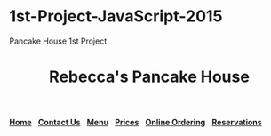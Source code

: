 # 1st-Project-JavaScript-2015
Pancake House 1st Project
<!DOCTYPE html>
<html lang="en">
<head>
<meta http-equiv="Content-Type" content="text/html; charset=iso-8859-1" />
<link href="js_styles.css" rel="stylesheet" type="text/css" />
<title>Rebecca's Pancake House</title>
</head>
<body>
<header>
<h1>Rebecca's Pancake House</h1>
</header>
<nav>
<b><a href="index.html">Home</a></b> &nbsp;
<b><a href="rebeccaleoemail.html">Contact Us</a></b> &nbsp;
<b><a href="menu.html">Menu</a></b> &nbsp;
<b><a href="prices.html">Prices</a></b> &nbsp;
<b><a href="onlineordering.html">Online Ordering</a></b> &nbsp;
<b><a href="reservations.html">Reservations</a></b> &nbsp;
</nav>
   	<script type="text/javascript">
	/* <![CDATA[ */
    /*]]> */
		
	
	window.defaultStatus = "Welcome to Rebecca's Pancake House!";
		var pancakeWindow;
	 function show(linkTarget) {
	    pancakeWindow=window.open(linkTarget,"pancakeInfo","toolbar=no,menubar=no,location=no,
		  scrollbars=no,resizable=no,width=300,height=385");
		  pancakeWindow.focus();
		  }
	 var curImage="banner1";
	   function bannerAd() {
	     if (curImage == "banner2" ){
		   document.images[1].src = "images/banner1.jpg";
		     curImage = "banner1";
	}
	 else {
	   document.images[1].src = "images/banner2.jpg";
	     curImage = "banner2";
		 }
	}
	  function showPancake(linkTarget) {
	    var propertyWidth=462;
		  var propertyHeight=87;
		    var winLeft = (screen.width-propertyWidth)/2;
			 var win/Top = (screen.height-propertyHeight)/2;
			    var winOptions = "toolbar=no,"menubar=no,
				 location=no,scrollbars=no,resizable=no";
				    winOptions += ",width=" + propertyWidth;
					winOptions += ",height=" + propertyHeight;
					winOptions += ",left=" + winLeft;
					winOptions += ",top=" + winTop;
					  pancakeWindow = window.open(linkTarget,
					     "pancakeInfo", winOptions);
						  pancakeWindow.focus();
	</script>					  
			 
	
	                                                               
<img src="images/banner1.jpg" width="462" height="87" alt="BannerAd"><img src="images/banner2.jpg" width="462" height="87" alt="BannerAd">
<img src="images/banner1.jpg" width="462" height="87" alt="BannerAd"
onclick="this.src='images/banner2.jpg';" />"

			                 
                <a href="BananaPancake.html"
				   onmouseover="document.messageForm.pancakeLink.value
				     ='Click for more info on the Banana Pancake'"
				      onmouseout="document.messageForm.pancakeLink.value=''"
					   onclick="showPancake('BananaPancake.html');return false">
                    <img src="images/BananaPancake300.jpg" width="300" height="200" class="NoBorder" /></a>
					</head>
					
					<a href="CherryPancake.html"
				   onmouseover="document.messageForm.pancakeLink.value
				     ='Click for more info on the Cherry Pancake'"
				      onmouseout="document.messageForm.pancakeLink.value=''"
					   onclick="showPancake('CherryPancake.html');return false">
                    <img src="images/CherryPancake300.jpg" width="300" height="200" class="NoBorder" /></a>
                   
        
                                        <!--[Add form here]-->
										<form action="" name="messageForm"
										 <p><input type="text" name="PancakeLink" size="40"
										       style="color:Blue;font-weight:bold;
											     border-style:none; border-color; inherit;
												  border-width:medium;background-color: Transparent /></p>
                                                     </form>
											 
													 
                                              										

<p><h1>SAVOR YOUR SWEET MOMENTS!</h1></p>
<p><h2>Our objective is to create a fun, delicious experience in pancake<br>
enjoyment!</h2></p>
<p>We offer delicious fresh pancakes, toppings and syrup.<br>
You can order online and/or or eat in house!</p>
<ul>  
	<li>5 kinds of Pancakes</li>
	<li>5 toppings</li>
	<li>5 kinds of Syrup</li>
</ul>
<p>Rebecca's Pancake House was founded in 2015 by Rebecca Leo who has 30 years of cooking experience.  Her love of sweets
has lead her to this unique culinary experience for customers who increasingly want to make their own customized
pancakes.  Our recipes demand the highest standard of ingredients starting from our butter, which is grade AA,
our cream is at least 36% milk fat and our eggs are also AA quality. All our fruit is organic and local whenever possible.</p>
<p>Our signature items include the Blueberry Pancake which uses organic Maine blueberries, is baked to perfection and has a
delicious blueberry glaze on top.</p>
<p>Another signature Pancake is the Chocolate Chip which uses chocolate from Switzerland at a minimum of 25% milk fat and
served with whipped butter.</p>
<p>It is our mission to give you the friendliest service and highest standards of pancakes. We serve breakfast all day.
Thank you for visiting our website and we look forward to seeing you soon at Rebecca's Pancake House!</p>
<div>
6001 W. Parmer Rd.<br>
Austin, TX 78727<br>
888-555-5555
</div>
<div>
<p><small><i>Copyright 2015</i> &copy; Rebecca's Pancake House</small></p>
<a href="mailto:rebecca@leo.com">contact@rebeccaspancakehouse.com</a>
</div>
<br>
</body>
</main>
</html>


